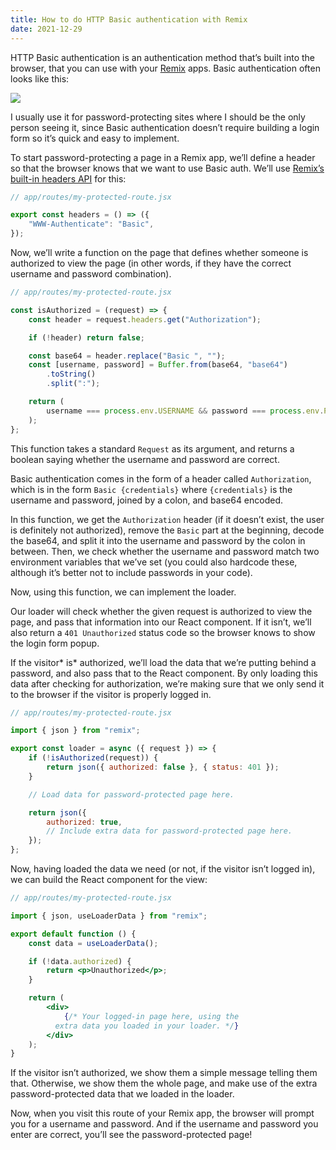 ```yaml
---
title: How to do HTTP Basic authentication with Remix
date: 2021-12-29
---
```


HTTP Basic authentication is an authentication method that’s built into the browser, that you can use with your [Remix](https://remix.run) apps. Basic authentication often looks like this:

![](/img/posts/remix-basic-auth.png)

I usually use it for password-protecting sites where I should be the only person seeing it, since Basic authentication doesn’t require building a login form so it’s quick and easy to implement.

To start password-protecting a page in a Remix app, we’ll define a header so that the browser knows that we want to use Basic auth. We’ll use [Remix’s built-in headers API](https://remix.run/docs/en/v1/api/conventions#headers) for this:

```javascript
// app/routes/my-protected-route.jsx

export const headers = () => ({
    "WWW-Authenticate": "Basic",
});
```

Now, we’ll write a function on the page that defines whether someone is authorized to view the page (in other words, if they have the correct username and password combination).

```javascript
// app/routes/my-protected-route.jsx

const isAuthorized = (request) => {
    const header = request.headers.get("Authorization");

    if (!header) return false;

    const base64 = header.replace("Basic ", "");
    const [username, password] = Buffer.from(base64, "base64")
        .toString()
        .split(":");

    return (
        username === process.env.USERNAME && password === process.env.PASSWORD
    );
};
```

This function takes a standard `Request` as its argument, and returns a boolean saying whether the username and password are correct.

Basic authentication comes in the form of a header called `Authorization`, which is in the form `Basic {credentials}` where `{credentials}` is the username and password, joined by a colon, and base64 encoded.

In this function, we get the `Authorization` header (if it doesn’t exist, the user is definitely not authorized), remove the `Basic` part at the beginning, decode the base64, and split it into the username and password by the colon in between. Then, we check whether the username and password match two environment variables that we’ve set (you could also hardcode these, although it’s better not to include passwords in your code).

Now, using this function, we can implement the loader.

Our loader will check whether the given request is authorized to view the page, and pass that information into our React component. If it isn’t, we’ll also return a `401 Unauthorized` status code so the browser knows to show the login form popup.

If the visitor* is* authorized, we’ll load the data that we’re putting behind a password, and also pass that to the React component. By only loading this data after checking for authorization, we’re making sure that we only send it to the browser if the visitor is properly logged in.

```javascript
// app/routes/my-protected-route.jsx

import { json } from "remix";

export const loader = async ({ request }) => {
    if (!isAuthorized(request)) {
        return json({ authorized: false }, { status: 401 });
    }

    // Load data for password-protected page here.

    return json({
        authorized: true,
        // Include extra data for password-protected page here.
    });
};
```

Now, having loaded the data we need (or not, if the visitor isn’t logged in), we can build the React component for the view:

```jsx
// app/routes/my-protected-route.jsx

import { json, useLoaderData } from "remix";

export default function () {
    const data = useLoaderData();

    if (!data.authorized) {
        return <p>Unauthorized</p>;
    }

    return (
        <div>
            {/* Your logged-in page here, using the
          extra data you loaded in your loader. */}
        </div>
    );
}
```

If the visitor isn’t authorized, we show them a simple message telling them that. Otherwise, we show them the whole page, and make use of the extra password-protected data that we loaded in the loader.

Now, when you visit this route of your Remix app, the browser will prompt you for a username and password. And if the username and password you enter are correct, you’ll see the password-protected page!
